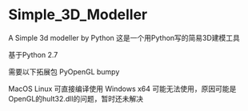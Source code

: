 # Simple_3D_Modeller
A Simple 3d modeller by Python
这是一个用Python写的简易3D建模工具

基于Python 2.7

需要以下拓展包
PyOpenGL
bumpy

MacOS Linux 可直接编译使用
Windows x64 可能无法使用，原因可能是OpenGL的hult32.dll的问题，暂时还未解决


